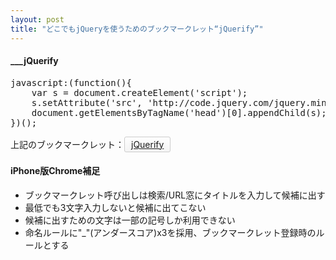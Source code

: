 ```yaml
---
layout: post
title: "どこでもjQueryを使うためのブックマークレット“jQuerify”"
---
```

<h4>___jQuerify</h4>
<pre class="lang:js decode:true " title="___jQuerify" >javascript:(function(){
    var s = document.createElement('script');
    s.setAttribute('src', 'http://code.jquery.com/jquery.min.js');
    document.getElementsByTagName('head')[0].appendChild(s);
})();</pre> 
<style>
#bkmklt {
  display: inline-block;
  background-image: linear-gradient(to bottom,#fefefe,#f4f4f4);
  border: 1px solid #ccc;
  text-shadow: 0 1px 0 #fff;
  text-decoration: underline;
  border-radius: 3px;
  padding: 3px 10px;
}
</style>
上記のブックマークレット：<a id="bkmklt" href="javascript:(function(){var%20s=document.createElement('script');s.setAttribute('src','http://code.jquery.com/jquery.min.js');document.getElementsByTagName('head')[0].appendChild(s);})();">jQuerify</a>

<h4>iPhone版Chrome補足</h4>
<ul>
  <li>ブックマークレット呼び出しは検索/URL窓にタイトルを入力して候補に出す</li>
  <li>最低でも3文字入力しないと候補に出てこない</li>
  <li>候補に出すための文字は一部の記号しか利用できない</li>
  <li>命名ルールに"_"(アンダースコア)x3を採用、ブックマークレット登録時のルールとする</li>
</ul>
